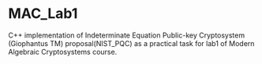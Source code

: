 # MAC_Lab1
C++ implementation of Indeterminate Equation Public-key Cryptosystem (Giophantus TM) proposal(NIST_PQC) as a practical task for lab1 of Modern Algebraic Cryptosystems course.
